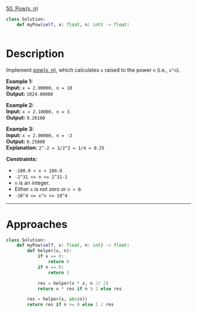 [50. Pow(x, n)](https://leetcode.com/problems/powx-n/)

```python
class Solution:
    def myPow(self, x: float, n: int) -> float:
        
```

# Description

Implement [pow(x, n)](http://www.cplusplus.com/reference/valarray/pow/), which calculates `x` raised to the power `n` (i.e., `x^n`).

**Example 1:**  
**Input:** `x = 2.00000, n = 10`  
**Output:** `1024.00000`  

**Example 2:**  
**Input:** `x = 2.10000, n = 3`  
**Output:** `9.26100`  

**Example 3:**  
**Input:** `x = 2.00000, n = -2`  
**Output:** `0.25000`  
**Explanation:** `2^-2 = 1/2^2 = 1/4 = 0.25`  

**Constraints:**
- `-100.0 < x < 100.0`
- `-2^31 <= n <= 2^31-1`
- `n` is an integer.
- Either `x` is not zero or `n > 0`.
- `-10^4 <= x^n <= 10^4`

---



# Approaches

```python
class Solution:
    def myPow(self, x: float, n: int) -> float:
        def helper(x, n):
            if x == 0:
                return 0
            if n == 0:
                return 1

            res = helper(x * x, n // 2)
            return x * res if n % 2 else res

        res = helper(x, abs(n))
        return res if n >= 0 else 1 / res

```